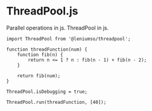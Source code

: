 # ThreadPool.js
Parallel operations in js. ThreadPool in js.

```
import ThreadPool from '@leniumso/threadpool';

function threadFunction(num) {
    function fib(n) {
        return n <= 1 ? n : fib(n - 1) + fib(n - 2);
    }

    return fib(num);
}

ThreadPool.isDebugging = true;

ThreadPool.run(threadFunction, [40]);
```
